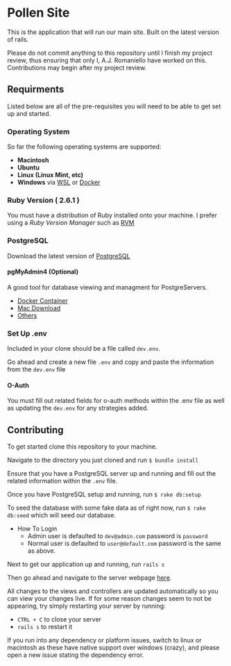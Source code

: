 # Pollen Site

This is the application that will run our main site. Built on the latest version of rails.

Please do not commit anything to this repository until I finish my project review, thus ensuring that only I, A.J. Romaniello have worked on this. Contributions may begin after my project review.

## Requirments
Listed below are all of the pre-requisites you will need to be able to get set up and started.

### Operating System

So far the following operating systems are supported:
* **Macintosh**
* **Ubuntu**
* **Linux (Linux Mint, etc)**
* **Windows** via [WSL](https://docs.microsoft.com/en-us/windows/wsl/install-win10) or [Docker](https://www.docker.com/)

### Ruby Version ( 2.6.1 )
You must have a distribution of Ruby installed onto your machine. I prefer using a *Ruby Version Manager* such as [RVM](https://rvm.io)
### PostgreSQL

Download the latest version of [PostgreSQL](https://www.postgresql.org/download/)

#### pgMyAdmin4 (Optional)
A good tool for database viewing and managment for PostgreServers.
* [Docker Container](https://www.pgadmin.org/download/pgadmin-4-container/)
* [Mac Download](https://www.pgadmin.org/download/pgadmin-4-macos/)
* [Others](https://www.pgadmin.org/download/)

### Set Up .env
Included in your clone should be a file called `dev.env`. 

Go ahead and create a new file `.env` and copy and paste the information from the `dev.env` file

#### O-Auth
You must fill out related fields for o-auth methods within the .env file as well as updating the `dev.env` for any strategies added.

## Contributing

To get started clone this repository to your machine.

Navigate to the directory you just cloned and run `$ bundle install`

Ensure that you have a PostgreSQL server up and running and fill out the related information within the `.env` file.

Once you have PostgreSQL setup and running, run `$ rake db:setup`

To seed the database with some fake data as of right now, run `$ rake db:seed` which will seed our database.

* How To Login
    * Admin user is defaulted to `dev@admin.com` password is `password`
    * Normal user is defaulted to `user@default.com` password is the same as above.
   
Next to get our application up and running, run `rails s`

Then go ahead and navigate to the server webpage [here](https://127.0.0.1:3000). 
    
All changes to the views and controllers are updated automatically so you can view your changes live. 
If for some reason changes seem to not be appearing, try simply restarting your server by running:

* `CTRL + C` to close your server
* `rails s` to restart it

If you run into any dependency or platform issues, switch to linux or macintosh as these have native support over windows (crazy), and please open a new issue stating the dependency error.
